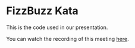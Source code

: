 FizzBuzz Kata
====

This is the code used in our presentation.

You can watch the recording of this meeting [here](http://experts.na3.acrobat.com/p54641845/).
